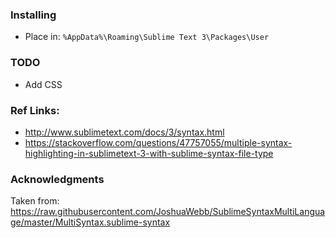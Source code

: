 ### Installing
- Place in:
  ```%AppData%\Roaming\Sublime Text 3\Packages\User```

### TODO
- Add CSS

### Ref Links:
- http://www.sublimetext.com/docs/3/syntax.html
- https://stackoverflow.com/questions/47757055/multiple-syntax-highlighting-in-sublimetext-3-with-sublime-syntax-file-type

### Acknowledgments
Taken from: https://raw.githubusercontent.com/JoshuaWebb/SublimeSyntaxMultiLanguage/master/MultiSyntax.sublime-syntax

